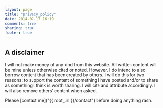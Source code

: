 ```yaml
---
layout: page
title: "privacy_policy"
date: 2014-02-17 16:19
comments: true
sharing: true
footer: true
---
```


## A disclaimer
I will not make money of any kind from this website. All written content will be mine unless otherwise cited or noted. However, I do intend to also borrow content that has been created by others. I will do this for two reasons: to support the content of something I have posted and/or to share as something I think is worth sharing. I will cite and attribute accordingly. I will also remove others’ content when asked.

Please [contact me]("{{ root_url }}/contact") before doing anything rash.

